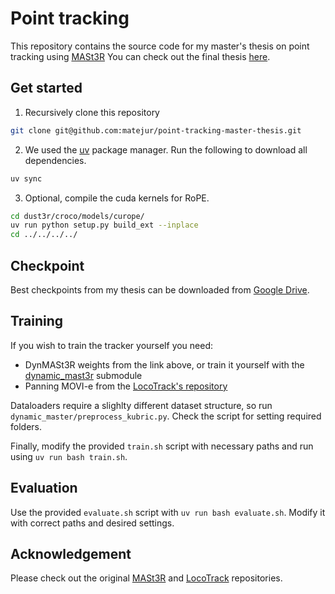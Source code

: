 # Point tracking

This repository contains the source code for my master's thesis on point tracking using [MASt3R](https://github.com/naver/mast3r)
You can check out the final thesis [here](https://repozitorij.uni-lj.si/IzpisGradiva.php?id=174662&lang=slv).

## Get started

1. Recursively clone this repository

```bash
git clone git@github.com:matejur/point-tracking-master-thesis.git
```

2. We used the [uv](https://github.com/astral-sh/uv) package manager.
Run the following to download all dependencies.
```bash
uv sync
```

3. Optional, compile the cuda kernels for RoPE.
```bash
cd dust3r/croco/models/curope/
uv run python setup.py build_ext --inplace
cd ../../../../
```

## Checkpoint

Best checkpoints from my thesis can be downloaded from [Google Drive](https://drive.google.com/drive/folders/1vlDBwc7zoqEiIJPe_d4fXaMHROsn7pmo?usp=drive_link).

## Training

If you wish to train the tracker yourself you need:
- DynMASt3R weights from the link above, or train it yourself with the [dynamic_mast3r](/dynamic_mast3r/) submodule
- Panning MOVI-e from the [LocoTrack's repository](https://github.com/cvlab-kaist/locotrack)

Dataloaders require a slighlty different dataset structure, so run `dynamic_master/preprocess_kubric.py`. Check the script for setting required folders.

Finally, modify the provided `train.sh` script with necessary paths and run using `uv run bash train.sh`.

## Evaluation

Use the provided `evaluate.sh` script with `uv run bash evaluate.sh`.
Modify it with correct paths and desired settings.

## Acknowledgement

Please check out the original [MASt3R](https://github.com/naver/mast3r) and [LocoTrack](https://github.com/cvlab-kaist/locotrack) repositories.
